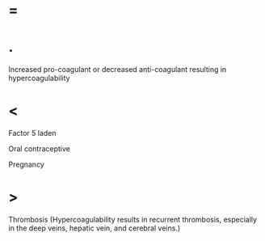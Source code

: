 # =

# .

Increased pro-coagulant or decreased anti-coagulant resulting in hypercoagulability

# <

Factor 5 laden

Oral contraceptive

Pregnancy

# >

Thrombosis (Hypercoagulability results in recurrent thrombosis, especially in the deep veins, hepatic vein, and cerebral veins.)
